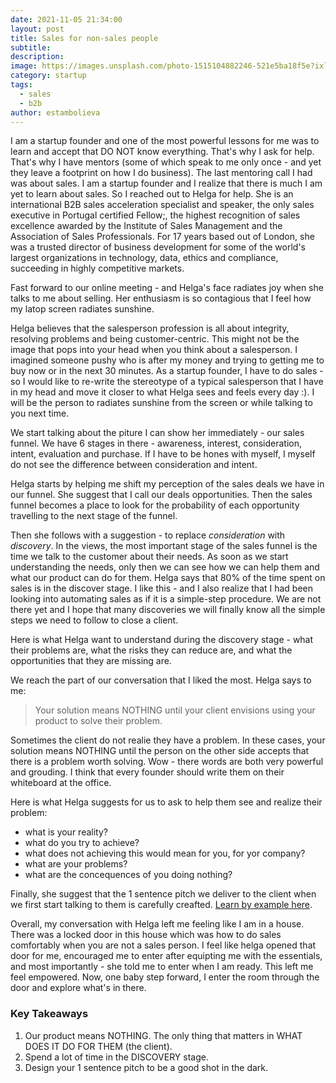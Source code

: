 ```yaml
---
date: 2021-11-05 21:34:00
layout: post
title: Sales for non-sales people
subtitle:
description: 
image: https://images.unsplash.com/photo-1515104882246-521e5ba18f5e?ixlib=rb-1.2.1&ixid=eyJhcHBfaWQiOjEyMDd9&auto=format&fit=crop&w=1350&q=80
category: startup
tags:
  - sales
  - b2b
author: estambolieva
---
```


I am a startup founder and one of the most powerful lessons for me was to learn and accept that DO NOT know everything. That's why I ask for help. That's why I have mentors (some of which speak to me only once - and yet they leave a footprint on how I do business). The last mentoring call I had was about sales. I am a startup founder and I realize that there is much I am yet to learn about sales. So I reached out to Helga for help. She is an international B2B sales acceleration specialist and speaker, the only sales executive in Portugal certified Fellow;, the highest recognition of sales excellence awarded by the Institute of Sales Management and the Association of Sales Professionals. For 17 years based out of London, she was a trusted director of business development for some of the world's largest organizations in technology, data, ethics and compliance, succeeding in highly competitive markets.

Fast forward to our online meeting - and Helga's face radiates joy when she talks to me about selling. Her enthusiasm is so contagious that I feel how my latop screen radiates sunshine. 

Helga believes that the salesperson profession is all about integrity, resolving problems and being customer-centric. This might not be the image that pops into your head when you think about a salesperson. I imagined someone pushy who is after my money and trying to getting me to buy now or in the next 30 minutes. As a startup founder, I have to do sales - so I would like to re-write the stereotype of a typical salesperson that I have in my head and move it closer to what Helga sees and feels every day :). I will be the person to radiates sunshine from the screen or while talking to you next time.

We start talking about the piture I can show her immediately - our sales funnel. We have 6 stages in there - awareness, interest, consideration, intent, evaluation and purchase. If I have to be hones with myself, I myself do not see the difference between consideration and intent. 

Helga starts by helping me shift my perception of the sales deals we have in our funnel. She suggest that I call our deals opportunities. Then the sales funnel becomes a place to look for the probability of each opportunity travelling to the next stage of the funnel. 

Then she follows with a suggestion - to replace *consideration* with *discovery*. In the views, the most important stage of the sales funnel is the time we talk to the customer about their needs. As soon as we start understanding the needs, only then we can see how we can help them and what our product can do for them. Helga says that 80% of the time spent on sales is in the discover stage. I like this - and I also realize that I had been looking into automating sales as if it is a simple-step procedure. We are not there yet and I hope that many discoveries we will finally know all the simple steps we need to follow to close a client. 

Here is what Helga want to understand during the discovery stage - what their problems are, what the risks they can reduce are, and what the opportunities that they are missing are.

We reach the part of our conversation that I liked the most. Helga says to me:

> Your solution means NOTHING until your client envisions using your product to solve their problem. 

Sometimes the client do not realie they have a problem. In these cases, your solution means NOTHING until the person on the other side accepts that there is a problem worth solving. Wow - there words are both very powerful and grouding. I think that every founder should write them on their whiteboard at the office. 

Here is what Helga suggests for us to ask to help them see and realize their problem:
* what is your reality?
* what do you try to achieve?
* what does not achieving this would mean for you, for yor company?
* what are your problems?
* what are the concequences of you doing nothing?

Finally, she suggest that the 1 sentence pitch we deliver to the client when we first start talking to them is carefully creafted. [Learn by example here](https://katstam.com/craft-1-sentence-sales-pitch/).

Overall, my conversation with Helga left me feeling like I am in a house. There was a locked door in this house which was how to do sales comfortably when you are not a sales person. I feel like helga opened that door for me, encouraged me to enter after equipting me with the essentials, and most importantly - she told me to enter when I am ready. This left me feel empowered. Now, one baby step forward, I enter the room through the door and explore what's in there. 

### Key Takeaways

1. Our product means NOTHING. The only thing that matters in WHAT DOES IT DO FOR THEM (the client).
2. Spend a lot of time in the DISCOVERY stage.
3. Design your 1 sentence pitch to be a good shot in the dark.

